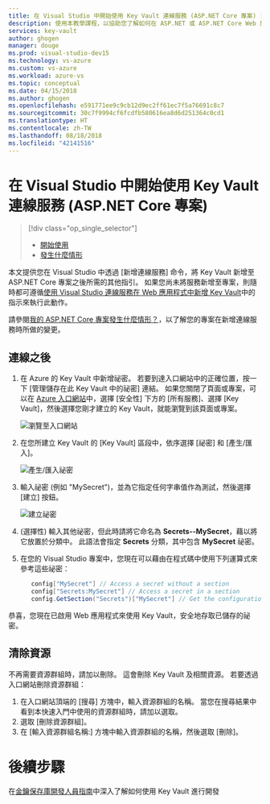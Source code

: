 ```yaml
---
title: 在 Visual Studio 中開始使用 Key Vault 連線服務 (ASP.NET Core 專案) | Microsoft Docs
description: 使用本教學課程，以協助您了解如何在 ASP.NET 或 ASP.NET Core Web 應用程式中新增 Key Vault 支援。
services: key-vault
author: ghogen
manager: douge
ms.prod: visual-studio-dev15
ms.technology: vs-azure
ms.custom: vs-azure
ms.workload: azure-vs
ms.topic: conceptual
ms.date: 04/15/2018
ms.author: ghogen
ms.openlocfilehash: e591771ee9c9cb12d9ec2ff61ec7f5a76691c8c7
ms.sourcegitcommit: 30c7f9994cf6fcdfb580616ea8d6d251364c0cd1
ms.translationtype: HT
ms.contentlocale: zh-TW
ms.lasthandoff: 08/18/2018
ms.locfileid: "42141516"
---
```

# <a name="get-started-with-key-vault-connected-service-in-visual-studio-aspnet-core-projects"></a>在 Visual Studio 中開始使用 Key Vault 連線服務 (ASP.NET Core 專案)

> [!div class="op_single_selector"]
> - [開始使用](vs-key-vault-aspnet-core-get-started.md)
> - [發生什麼情形](vs-key-vault-aspnet-core-what-happened.md)

本文提供您在 Visual Studio 中透過 [新增連線服務] 命令，將 Key Vault 新增至 ASP.NET Core 專案之後所需的其他指引。 如果您尚未將服務新增至專案，則隨時都可遵循[使用 Visual Studio 連線服務在 Web 應用程式中新增 Key Vault](vs-key-vault-add-connected-service.md)中的指示來執行此動作。

請參閱[我的 ASP.NET Core 專案發生什麼情形？](vs-key-vault-aspnet-core-what-happened.md)，以了解您的專案在新增連線服務時所做的變更。

## <a name="after-you-connect"></a>連線之後

1. 在 Azure 的 Key Vault 中新增祕密。 若要到達入口網站中的正確位置，按一下 [管理儲存在此 Key Vault 中的祕密] 連結。 如果您關閉了頁面或專案，可以在 [Azure 入口網站](https://portal.azure.com)中，選擇 [安全性] 下方的 [所有服務]、選擇 [Key Vault]，然後選擇您剛才建立的 Key Vault，就能瀏覽到該頁面或專案。

   ![瀏覽至入口網站](media/vs-key-vault-add-connected-service/manage-secrets-link.jpg)

1. 在您所建立 Key Vault 的 [Key Vault] 區段中，依序選擇 [祕密] 和 [產生/匯入]。

   ![產生/匯入祕密](media/vs-key-vault-add-connected-service/generate-secrets.jpg)

1. 輸入祕密 (例如 "MySecret")，並為它指定任何字串值作為測試，然後選擇 [建立] 按鈕。

   ![建立祕密](media/vs-key-vault-add-connected-service/create-a-secret.jpg)
 
1. (選擇性) 輸入其他祕密，但此時請將它命名為 **Secrets--MySecret**，藉以將它放置於分類中。 此語法會指定 **Secrets** 分類，其中包含 **MySecret** 祕密。
1. 在您的 Visual Studio 專案中，您現在可以藉由在程式碼中使用下列運算式來參考這些祕密：
 
   ```csharp
      config["MySecret"] // Access a secret without a section
      config["Secrets:MySecret"] // Access a secret in a section
      config.GetSection("Secrets")["MySecret"] // Get the configuration section and access a secret in it.
   ```

恭喜，您現在已啟用 Web 應用程式來使用 Key Vault，安全地存取已儲存的祕密。

## <a name="clean-up-resources"></a>清除資源

不再需要資源群組時，請加以刪除。 這會刪除 Key Vault 及相關資源。 若要透過入口網站刪除資源群組：

1. 在入口網站頂端的 [搜尋] 方塊中，輸入資源群組的名稱。 當您在搜尋結果中看到本快速入門中使用的資源群組時，請加以選取。
2. 選取 [刪除資源群組]。
3. 在 [輸入資源群組名稱:] 方塊中輸入資源群組的名稱，然後選取 [刪除]。

# <a name="next-steps"></a>後續步驟

在[金鑰保存庫開發人員指南](key-vault-developers-guide.md)中深入了解如何使用 Key Vault 進行開發